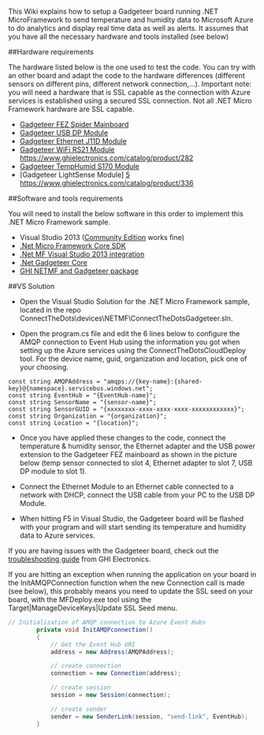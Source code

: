 This Wiki explains how to setup a Gadgeteer board running .NET MicroFramework to send temperature and humidity data to Microsoft Azure to do analytics and display real time data as well as alerts.
It assumes that you have all the necessary hardware and tools installed (see below)

##Hardware requirements

The hardware listed below is the one used to test the code. You can try with an other board and adapt the code to the hardware differences (different sensors on different pins, different network connection,...). Important note: you will need a hardware that is SSL capable as the connection with Azure services is established using a secured SSL connection. Not all .NET Micro Framework hardware are SSL capable.

 - [Gadgeteer FEZ Spider Mainboard][1]
 - [Gadgeteer USB DP Module][2]
 - [Gadgeteer Ethernet J11D Module][3]
 - [Gadgeteer WiFi RS21 Module][3] https://www.ghielectronics.com/catalog/product/282
 - [Gadgeteer TempHumid S170 Module][4] 
 - [Gadgeteer LightSense Module] [5] https://www.ghielectronics.com/catalog/product/336

##Software and tools requirements

You will need to install the below software in this order to implement this .NET Micro Framework sample.

 - Visual Studio 2013 ([Community Edition][5] works fine)
 - [.Net Micro Framework Core SDK][6]
 - [.Net MF Visual Studio 2013 integration][7]
 - [.Net Gadgeteer Core][8]
 - [GHI NETMF and Gadgeteer package][9]

##VS Solution

* Open the Visual Studio Solution for the .NET Micro Framework sample, located in the repo ConnectTheDots\devices\NETMF\ConnectTheDotsGadgeteer.sln.

* Open the program.cs file and edit the 6 lines below to configure the AMQP connection to Event Hub using the information you got when setting up the Azure services using the ConnectTheDotsCloudDeploy tool. For the device name, guid, organization and location, pick one of your choosing.

```
const string AMQPAddress = "amqps://{key-name}:{shared-key}@{namespace}.servicebus.windows.net";
const string EventHub = "{EventHub-name}";
const string SensorName = "{sensor-name}";
const string SensorGUID = "{xxxxxxxx-xxxx-xxxx-xxxx-xxxxxxxxxxxx}";
const string Organization = "{organization}";
const string Location = "{location}";
```

* Once you have applied these changes to the code, connect the temperature & humidity sensor, the Ethernet adapter and the USB power extension to the Gadgeteer FEZ mainboard as shown in the picture below (temp sensor connected to slot 4, Ethernet adapter to slot 7, USB DP module to slot 1).

* Connect the Ethernet Module to an Ethernet cable connected to a network with DHCP, connect the USB cable from your PC to the USB DP Module.

* When hitting F5 in Visual Studio, the Gadgeteer board will be flashed with your program and will start sending its temperature and humidity data to Azure services.

If you are having issues with the Gadgeteer board, check out the [troubleshooting guide][10] from GHI Electronics. 

If you are hitting an exception when running the application on your board in the InitAMQPConnection function when the new Connection call is made (see below), this probably means you need to update the SSL seed on your board, with the MFDeploy.exe tool using the Target|ManageDeviceKeys|Update SSL Seed menu.

```csharp
// Initialization of AMQP connection to Azure Event Hubs
        private void InitAMQPconnection()
        {
            // Get the Event Hub URI
            address = new Address(AMQPAddress);

            // create connection
            connection = new Connection(address);

            // create session
            session = new Session(connection);

            // create sender
            sender = new SenderLink(session, "send-link", EventHub);
        }
```

  [1]: https://www.ghielectronics.com/catalog/product/269
  [2]: https://www.ghielectronics.com/catalog/product/280
  [3]: https://www.ghielectronics.com/catalog/product/284
  [4]: https://www.ghielectronics.com/catalog/product/528
  [5]: http://go.microsoft.com/?linkid=9863608
  [6]: http://netmf.codeplex.com/downloads/get/911182
  [7]: http://netmf.codeplex.com/downloads/get/911183
  [8]: http://gadgeteer.codeplex.com/downloads/get/918081
  [9]: https://www.ghielectronics.com/support/netmf/sdk/24/netmf-and-gadgeteer-package-2014-r5
  [10]: https://www.ghielectronics.com/docs/165/netmf-and-gadgeteer-troubleshooting
  [11]: 
  [13]: 
